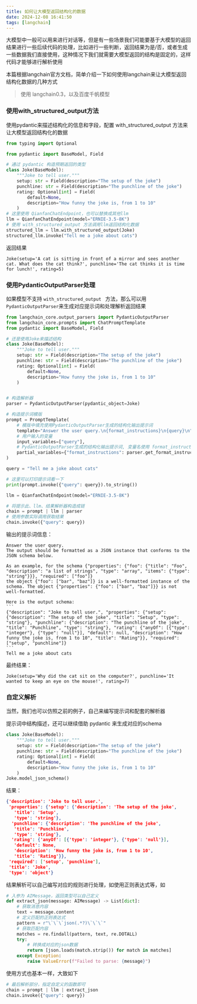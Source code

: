 ```yaml
---
title: 如何让大模型返回结构化的数据
date: 2024-12-08 16:41:50
tags: [langchain]
---
```


大模型中一般可以用来进行对话等，但是有一些场景我们可能要基于大模型的返回结果进行一些后续代码的处理，比如进行一些判断，返回结果为是/否，或者生成一些数据我们直接使用，这种情况下我们就需要大模型返回的结构是固定的，这样代码才能够进行解析使用

本篇根据langchain官方文档，简单介绍一下如何使用langchain来让大模型返回结构化数据的几种方式

> 使用 langchain0.3，以及百度千帆模型

<!-- more -->

### 使用with_structured_output方法

使用pydantic来描述结构化的信息和字段，配置 with_structured_output 方法来让大模型返回结构化的数据

```python
from typing import Optional

from pydantic import BaseModel, Field

# 通过 pydantic 构造预期返回的类型
class Joke(BaseModel):
    """Joke to tell user."""
    setup: str = Field(description="The setup of the joke")
    punchline: str = Field(description="The punchline of the joke")
    rating: Optional[int] = Field(
        default=None,
        description="How funny the joke is, from 1 to 10"
    )
# 这里使用 QianfanChatEndpoint，也可以替换成其他llm
llm = QianfanChatEndpoint(model="ERNIE-3.5-8K")
# 使用 with_structured_output 方法调用llm返回结构化数据
structured_llm = llm.with_structured_output(Joke)
structured_llm.invoke("Tell me a joke about cats")
```

返回结果

```
Joke(setup='A cat is sitting in front of a mirror and sees another cat. What does the cat think?', punchline='The cat thinks it is time for lunch!', rating=5)
```



### 使用PydanticOutputParser处理

如果模型不支持 `with_structured_output ` 方法，那么可以用`PydanticOutputParser`来生成对应提示词和处理解析返回结果

```python
from langchain_core.output_parsers import PydanticOutputParser
from langchain_core.prompts import ChatPromptTemplate
from pydantic import BaseModel, Field

# 还是使用Joke来描述结构
class Joke(BaseModel):
    """Joke to tell user."""
    setup: str = Field(description="The setup of the joke")
    punchline: str = Field(description="The punchline of the joke")
    rating: Optional[int] = Field(
        default=None,
        description="How funny the joke is, from 1 to 10"
    )


# 构造解析器
parser = PydanticOutputParser(pydantic_object=Joke)

# 构造提示词模版
prompt = PromptTemplate(
    # 模版中填充使用PydanticOutputParser生成的结构化输出提示词
    template="Answer the user query.\n{format_instructions}\n{query}\n",
    # 用户输入的变量
    input_variables=["query"],
    # PydanticOutputParser生成的结构化输出提示词, 变量名使用 format_instructions
    partial_variables={"format_instructions": parser.get_format_instructions()},
)

query = "Tell me a joke about cats"

# 这里可以打印提示词看一下
print(prompt.invoke({"query": query}).to_string())

llm = QianfanChatEndpoint(model="ERNIE-3.5-8K")

# 将提示此、llm、结果解析器构造成链
chain = prompt | llm | parser
# 使用参数实际调用获取结果
chain.invoke({"query": query})
```

输出的提示词信息：

````
Answer the user query.
The output should be formatted as a JSON instance that conforms to the JSON schema below.

As an example, for the schema {"properties": {"foo": {"title": "Foo", "description": "a list of strings", "type": "array", "items": {"type": "string"}}}, "required": ["foo"]}
the object {"foo": ["bar", "baz"]} is a well-formatted instance of the schema. The object {"properties": {"foo": ["bar", "baz"]}} is not well-formatted.

Here is the output schema:
```
{"description": "Joke to tell user.", "properties": {"setup": {"description": "The setup of the joke", "title": "Setup", "type": "string"}, "punchline": {"description": "The punchline of the joke", "title": "Punchline", "type": "string"}, "rating": {"anyOf": [{"type": "integer"}, {"type": "null"}], "default": null, "description": "How funny the joke is, from 1 to 10", "title": "Rating"}}, "required": ["setup", "punchline"]}
```
Tell me a joke about cats
````

最终结果：

```
Joke(setup='Why did the cat sit on the computer?', punchline='It wanted to keep an eye on the mouse!', rating=7)
```



### 自定义解析

当然，我们也可以仿照之前的例子，自己来编写提示词和配套的解析器

提示词中结构描述，还可以继续借助 pydantic 来生成对应的schema

```python
class Joke(BaseModel):
    """Joke to tell user."""
    setup: str = Field(description="The setup of the joke")
    punchline: str = Field(description="The punchline of the joke")
    rating: Optional[int] = Field(
        default=None,
        description="How funny the joke is, from 1 to 10"
    )
Joke.model_json_schema()
```

结果：

```json
{'description': 'Joke to tell user.',
 'properties': {'setup': {'description': 'The setup of the joke',
   'title': 'Setup',
   'type': 'string'},
  'punchline': {'description': 'The punchline of the joke',
   'title': 'Punchline',
   'type': 'string'},
  'rating': {'anyOf': [{'type': 'integer'}, {'type': 'null'}],
   'default': None,
   'description': 'How funny the joke is, from 1 to 10',
   'title': 'Rating'}},
 'required': ['setup', 'punchline'],
 'title': 'Joke',
 'type': 'object'}
```

结果解析可以自己编写对应的规则进行处理，如使用正则表达式等，如

```python
# 入参为 AIMessage，返回类型可以自己定义
def extract_json(message: AIMessage) -> List[dict]:
    # 获取消息内容
    text = message.content
    # 定义匹配的正则表达式
    pattern = r"\`\`\`json(.*?)\`\`\`"
    # 获取匹配内容
    matches = re.findall(pattern, text, re.DOTALL)
    try:
        # 转换成对应的json数据
        return [json.loads(match.strip()) for match in matches]
    except Exception:
        raise ValueError(f"Failed to parse: {message}")
```

使用方式也基本一样，大致如下

```python
# 最后解析部分，指定自定义的函数即可
chain = prompt | llm | extract_json
chain.invoke({"query": query})
```






